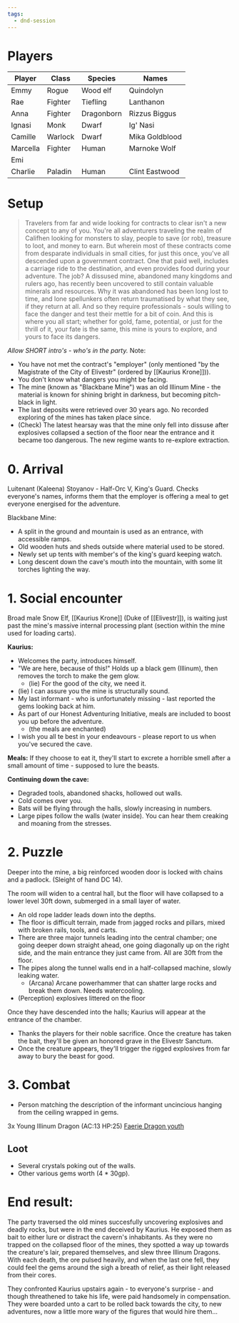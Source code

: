 ```yaml
---
tags:
  - dnd-session
---
```

# Players

| Player   | Class   | Species    | Names          |
| -------- | ------- | ---------- | -------------- |
| Emmy     | Rogue   | Wood elf   | Quindolyn      |
| Rae      | Fighter | Tiefling   | Lanthanon      |
| Anna     | Fighter | Dragonborn | Rizzus Biggus  |
| Ignasi   | Monk    | Dwarf      | Ig' Nasi       |
| Camille  | Warlock | Dwarf      | Mika Goldblood |
| Marcella | Fighter | Human      | Marnoke Wolf   |
| Emi      |         |            |                |
| Charlie  | Paladin | Human      | Clint Eastwood |
# Setup
> Travelers from far and wide looking for contracts to clear isn't a new concept to any of you. You're all adventurers traveling the realm of Califhen looking for monsters to slay, people to save (or rob), treasure to loot, and money to earn. But wherein most of these contracts come from desparate individuals in small cities, for just this once, you've all descended upon a government contract. One that paid well, includes a carriage ride to the destination, and even provides food during your adventure. The job? A dissused mine, abandoned many kingdoms and rulers ago, has recently been uncovered to still contain valuable minerals and resources. Why it was abandoned has been long lost to time, and lone spellunkers often return traumatised by what they see, if they return at all. And so they require professionals - souls willing to face the danger and test their mettle for a bit of coin. And this is where you all start; whether for gold, fame, potential, or just for the thrill of it, your fate is the same, this mine is yours to explore, and yours to face its dangers.

*Allow SHORT intro's - who's in the party.*
Note:
- You have not met the contract's "employer" (only mentioned "by the Magistrate of the City of Elivestr" (ordered by [[Kaurius Krone]])).
- You don't know what dangers you might be facing.
- The mine (known as "Blackbane Mine") was an old Illinum Mine - the material is known for shining bright in darkness, but becoming pitch-black in light.
- The last deposits were retrieved over 30 years ago. No recorded exploring of the mines has taken place since.
- (Check) The latest hearsay was that the mine only fell into dissuse after explosives collapsed a section of the floor near the entrance and it became too dangerous. The new regime wants to re-explore extraction.
# 0. Arrival
Luitenant (Kaleena) Stoyanov - Half-Orc V, King's Guard. Checks everyone's names, informs them that the employer is offering a meal to get everyone energised for the adventure. 

Blackbane Mine:
- A split in the ground and mountain is used as an entrance, with accessible ramps.
- Old wooden huts and sheds outside where material used to be stored.
- Newly set up tents with member's of the king's guard keeping watch.
- Long descent down the cave's mouth into the mountain, with some lit torches lighting the way.
# 1. Social encounter
Broad male Snow Elf, [[Kaurius Krone]] (Duke of [[Elivestr]]), is waiting just past the mine's massive internal processing plant (section within the mine used for loading carts).

**Kaurius:**
- Welcomes the party, introduces himself.
- "We are here, because of this!" Holds up a black gem (Illinum), then removes the torch to make the gem glow.
	- (lie) For the good of the city, we need it.
- (lie) I can assure you the mine is structurally sound.
- My last informant - who is unfortunately missing - last reported the gems looking back at him.
- As part of our Honest Adventuring Initiative, meals are included to boost you up before the adventure.
	- (the meals are enchanted)
- I wish you all te best in your endeavours - please report to us when you've secured the cave.

**Meals:** If they choose to eat it, they'll start to excrete a horrible smell after a small amount of time - supposed to lure the beasts.

**Continuing down the cave:** 
- Degraded tools, abandoned shacks, hollowed out walls.
- Cold comes over you.
- Bats will be flying through the halls, slowly increasing in numbers.
- Large pipes follow the walls (water inside). You can hear them creaking and moaning from the stresses.
# 2. Puzzle
Deeper into the mine, a big reinforced wooden door is locked with chains and a padlock. (Sleight of hand DC 14).

The room will widen to a central hall, but the floor will have collapsed to a lower level 30ft down, submerged in a small layer of water.
- An old rope ladder leads down into the depths. 
- The floor is difficult terrain, made from jagged rocks and pillars, mixed with broken rails, tools, and carts.
- There are three major tunnels leading into the central chamber; one going deeper down straight ahead, one going diagonally up on the right side, and the main entrance they just came from. All are 30ft from the floor.
- The pipes along the tunnel walls end in a half-collapsed machine, slowly leaking water.
	- (Arcana) Arcane powerhammer that can shatter large rocks and break them down. Needs watercooling.
- (Perception) explosives littered on the floor

Once they have descended into the halls; Kaurius will appear at the entrance of the chamber.
- Thanks the players for their noble sacrifice. Once the creature has taken the bait, they'll be given an honored grave in the Elivestr Sanctum.
- Once the creature appears, they'll trigger the rigged explosives from far away to bury the beast for good.
# 3. Combat
- Person matching the description of the informant uncincious hanging from the ceiling wrapped in gems. 

3x Young Illinum Dragon (AC:13 HP:25) [Faerie Dragon youth](https://www.dndbeyond.com/monsters/5194992-faerie-dragon-youth)
## Loot
- Several crystals poking out of the walls. 
- Other various gems worth (4 * 30gp).

# End result:
The party traversed the old mines succesfully uncovering explosives and deadly rocks, but were in the end deceived by Kaurius. He exposed them as bait to either lure or distract the cavern's inhabitants. As they were no trapped on the collapsed floor of the mines, they spotted a way up towards the creature's lair, prepared themselves, and slew three Illinum Dragons. With each death, the ore pulsed heavily, and when the last one fell, they could feel the gems around the sigh a breath of relief, as their light released from their cores.

They confronted Kaurius upstairs again - to everyone's surprise - and though threathened to take his life, were paid handsomely in compensation. They were boarded unto a cart to be rolled back towards the city, to new adventures, now a little more wary of the figures that would hire them...